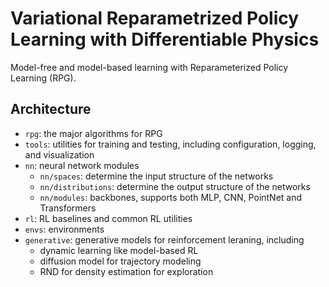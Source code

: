 # Variational Reparametrized Policy Learning with Differentiable Physics

Model-free and model-based learning with Reparameterized Policy Learning (RPG).

## Architecture

- `rpg`: the major  algorithms for RPG
- `tools`: utilities for training and testing, including configuration, logging, and visualization 
- `nn`: neural network modules
    - `nn/spaces`: determine the input structure of the networks
    - `nn/distributions`: determine the output structure of the networks
    - `nn/modules`: backbones, supports both MLP, CNN, PointNet and Transformers
- `rl`: RL baselines and common RL utilities
- `envs`: environments
- `generative`: generative models for reinforcement leraning, including 
    - dynamic learning like model-based RL
    - diffusion model for trajectory modeling
    - RND for density estimation for exploration